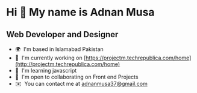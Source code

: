 Hi 👋 My name is Adnan Musa
===========================

Web Developer and Designer
--------------------------

*   🌍  I'm based in Islamabad Pakistan
*   🚀  I'm currently working on [https://projectm.techrepublica.com/home](http://projectm.techrepublica.com/home)
*   🧠  I'm learning javascript
*   🤝  I'm open to collaborating on Front end Projects
*   ✉️  You can contact me at [adnanmusa37@gmail.com](mailto:adnanmusa37@gmail.com)
<!---
Adnan-Py/Adnan-Py is a ✨ special ✨ repository because its `README.md` (this file) appears on your GitHub profile.
You can click the Preview link to take a look at your changes.
--->
